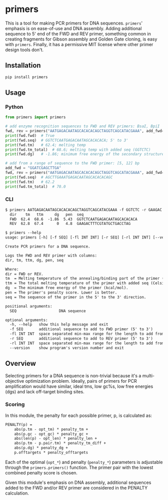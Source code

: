 # primers

This is a tool for making PCR primers for DNA sequences. `primers`' emphasis is on ease-of-use and DNA assembly. Adding additional sequence to 5' end of the FWD and REV primer, something common in creating fragments for Gibson assembly and Golden Gate cloning, is easy with `primers`. Finally, it has a permissive MIT license where other primer design tools don't.

## Installation

```bash
pip install primers
```

## Usage

### Python

```python
from primers import primers

# add enzyme recognition sequences to FWD and REV primers: BsaI, BpiI
fwd, rev = primers("AATGAGACAATAGCACACACAGCTAGGTCAGCATACGAAA", add_fwd="GGTCTC" add_rev="GAAGAC")
print(fwd.fwd)  # True
print(fwd.seq)  # GGTCTCAATGAGACAATAGCACACACA; 5' to 3'
print(fwd.tm)   # 62.4; melting temp
print(fwd.tm_total)  # 68.6; melting temp with added seq (GGTCTC)
print(fwd.dg)   # -1.86; minimum free energy of the secondary structure

# add from a range of sequence to the FWD primer: [5, 12] bp
add_fwd = "GGATCGAGCTTGA"
fwd, rev = primers("AATGAGACAATAGCACACACAGCTAGGTCAGCATACGAAA", add_fwd=add_fwd, add_fwd_len=(5, 12))
print(fwd.seq)  # AGCTTGAAATGAGACAATAGCACACACAGC
print(fwd.tm)   # 62.2
print(fwd.tm_total)  # 70.0
```

### CLI

```txt
$ primers AATGAGACAATAGCACACACAGCTAGGTCAGCATACGAAA -f GGTCTC -r GAAGAC
  dir    tm   ttm     dg   pen  seq
  FWD  62.4  68.6  -1.86  5.43  GGTCTCAATGAGACAATAGCACACACA
  REV  62.8  67.4      0   4.8  GAAGACTTTCGTATGCTGACCTAG
```

```txt
$ primers --help
usage: primers [-h] [-f SEQ] [-fl INT INT] [-r SEQ] [-rl INT INT] [--version] SEQ

Create PCR primers for a DNA sequence.

Logs the FWD and REV primer with columns:
dir, tm, ttm, dg, pen, seq

Where:
dir = FWD or REV.
tm  = Melting temperature of the annealing/binding part of the primer (Celsius).
ttm = The total melting temperature of the primer with added seq (Celsius).
dg  = The minimum free energy of the primer (kcal/mol).
pen = The primer's penalty score. Lower is better.
seq = The sequence of the primer in the 5' to the 3' direction.

positional arguments:
  SEQ                   DNA sequence

optional arguments:
  -h, --help   show this help message and exit
  -f SEQ       additional sequence to add to FWD primer (5' to 3')
  -fl INT INT  space separated min-max range for the length to add from 'add_fwd' (5' to 3')
  -r SEQ       additional sequence to add to REV primer (5' to 3')
  -rl INT INT  space separated min-max range for the length to add from 'add_rev' (5' to 3')
  --version    show program's version number and exit
```

## Overview

Selecting primers for a DNA sequence is non-trivial because it's a multi-objective optimization problem. Ideally, pairs of primers for PCR amplification would have similar, ideal tms, low gc%s, low free energies (dgs) and lack off-target binding sites.

### Scoring

In this module, the penalty for each possible primer, p, is calculated as:

```txt
PENALTY(p) =
    abs(p.tm - opt_tm) * penalty_tm +
    abs(p.gc - opt_gc) * penalty_gc +
    abs(len(p) - opt_len) * penalty_len +
    abs(p.tm - p.pair.tm) * penalty_tm_diff +
    abs(p.dg) * penalty_dg +
    p.offtargets * penalty_offtargets
```

Each of the optimal (`opt_*`) and penalty (`penalty_*`) parameters is adjustable through the `primers.primers()` function. The primer pair with the lowest combined penalty score is chosen.

Given this module's emphasis on DNA assembly, additional sequences added to the FWD and/or REV primer are considered in the PENALTY calculation.
